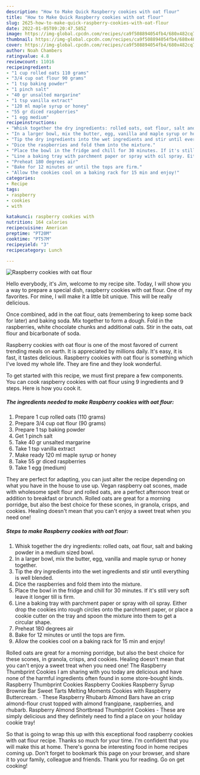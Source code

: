 ```yaml
---
description: "How to Make Quick Raspberry cookies with oat flour"
title: "How to Make Quick Raspberry cookies with oat flour"
slug: 2625-how-to-make-quick-raspberry-cookies-with-oat-flour
date: 2022-01-05T09:20:47.585Z
image: https://img-global.cpcdn.com/recipes/ca9f508894054fb4/680x482cq70/raspberry-cookies-with-oat-flour-recipe-main-photo.jpg
thumbnail: https://img-global.cpcdn.com/recipes/ca9f508894054fb4/680x482cq70/raspberry-cookies-with-oat-flour-recipe-main-photo.jpg
cover: https://img-global.cpcdn.com/recipes/ca9f508894054fb4/680x482cq70/raspberry-cookies-with-oat-flour-recipe-main-photo.jpg
author: Noah Chambers
ratingvalue: 4.8
reviewcount: 11016
recipeingredient:
- "1 cup rolled oats 110 grams"
- "3/4 cup oat flour 90 grams"
- "1 tsp baking powder"
- "1 pinch salt"
- "40 gr unsalted margarine"
- "1 tsp vanilla extract"
- "120 ml maple syrup or honey"
- "55 gr diced raspberries"
- "1 egg medium"
recipeinstructions:
- "Whisk together the dry ingredients: rolled oats, oat flour, salt and baking powder in a medium sized bowl."
- "In a larger bowl, mix the butter, egg, vanilla and maple syrup or honey together."
- "Tip the dry ingredients into the wet ingredients and stir until everything is well blended."
- "Dice the raspberries and fold them into the mixture."
- "Place the bowl in the fridge and chill for 30 minutes. If it's still very soft leave it longer till is firm."
- "Line a baking tray with parchment paper or spray with oil spray. Either drop the cookies into rough circles onto the parchment paper, or place a cookie cutter on the tray and spoon the mixture into them to get a circular shape."
- "Preheat 180 degrees air"
- "Bake for 12 minutes or until the tops are firm."
- "Allow the cookies cool on a baking rack for 15 min and enjoy!"
categories:
- Recipe
tags:
- raspberry
- cookies
- with

katakunci: raspberry cookies with 
nutrition: 164 calories
recipecuisine: American
preptime: "PT20M"
cooktime: "PT57M"
recipeyield: "3"
recipecategory: Lunch

---
```



![Raspberry cookies with oat flour](https://img-global.cpcdn.com/recipes/ca9f508894054fb4/680x482cq70/raspberry-cookies-with-oat-flour-recipe-main-photo.jpg)

Hello everybody, it's Jim, welcome to my recipe site. Today, I will show you a way to prepare a special dish, raspberry cookies with oat flour. One of my favorites. For mine, I will make it a little bit unique. This will be really delicious.

Once combined, add in the oat flour, oats (remembering to keep some back for later) and baking soda. Mix together to form a dough. Fold in the raspberries, white chocolate chunks and additional oats. Stir in the oats, oat flour and bicarbonate of soda.

Raspberry cookies with oat flour is one of the most favored of current trending meals on earth. It is appreciated by millions daily. It's easy, it is fast, it tastes delicious. Raspberry cookies with oat flour is something which I've loved my whole life. They are fine and they look wonderful.


To get started with this recipe, we must first prepare a few components. You can cook raspberry cookies with oat flour using 9 ingredients and 9 steps. Here is how you cook it.

<!--inarticleads1-->

##### The ingredients needed to make Raspberry cookies with oat flour:

1. Prepare 1 cup rolled oats (110 grams)
1. Prepare 3/4 cup oat flour (90 grams)
1. Prepare 1 tsp baking powder
1. Get 1 pinch salt
1. Take 40 gr unsalted margarine
1. Take 1 tsp vanilla extract
1. Make ready 120 ml maple syrup or honey
1. Take 55 gr diced raspberries
1. Take 1 egg (medium)


They are perfect for adapting, you can just alter the recipe depending on what you have in the house to use up. Vegan raspberry oat scones, made with wholesome spelt flour and rolled oats, are a perfect afternoon treat or addition to breakfast or brunch. Rolled oats are great for a morning porridge, but also the best choice for these scones, in granola, crisps, and cookies. Healing doesn't mean that you can't enjoy a sweet treat when you need one! 

<!--inarticleads2-->

##### Steps to make Raspberry cookies with oat flour:

1. Whisk together the dry ingredients: rolled oats, oat flour, salt and baking powder in a medium sized bowl.
1. In a larger bowl, mix the butter, egg, vanilla and maple syrup or honey together.
1. Tip the dry ingredients into the wet ingredients and stir until everything is well blended.
1. Dice the raspberries and fold them into the mixture.
1. Place the bowl in the fridge and chill for 30 minutes. If it's still very soft leave it longer till is firm.
1. Line a baking tray with parchment paper or spray with oil spray. Either drop the cookies into rough circles onto the parchment paper, or place a cookie cutter on the tray and spoon the mixture into them to get a circular shape.
1. Preheat 180 degrees air
1. Bake for 12 minutes or until the tops are firm.
1. Allow the cookies cool on a baking rack for 15 min and enjoy!


Rolled oats are great for a morning porridge, but also the best choice for these scones, in granola, crisps, and cookies. Healing doesn't mean that you can't enjoy a sweet treat when you need one! The Raspberry Thumbprint Cookies I am sharing with you today are delicious and have none of the harmful ingredients often found in some store-bought kinds. Raspberry Thumbprint Cookies Raspberry Cookies Raspberry Syrup Brownie Bar Sweet Tarts Melting Moments Cookies with Raspberry Buttercream. · These Raspberry Rhubarb Almond Bars have an crisp almond-flour crust topped with almond frangipane, raspberries, and rhubarb. Raspberry Almond Shortbread Thumbprint Cookies - These are simply delicious and they definitely need to find a place on your holiday cookie tray! 

So that is going to wrap this up with this exceptional food raspberry cookies with oat flour recipe. Thanks so much for your time. I'm confident that you will make this at home. There's gonna be interesting food in home recipes coming up. Don't forget to bookmark this page on your browser, and share it to your family, colleague and friends. Thank you for reading. Go on get cooking!
